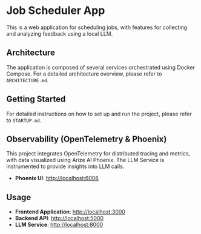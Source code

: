 # Job Scheduler App

This is a web application for scheduling jobs, with features for collecting and analyzing feedback using a local LLM.

## Architecture

The application is composed of several services orchestrated using Docker Compose. For a detailed architecture overview, please refer to `ARCHITECTURE.md`.

## Getting Started

For detailed instructions on how to set up and run the project, please refer to `STARTUP.md`.

## Observability (OpenTelemetry & Phoenix)

This project integrates OpenTelemetry for distributed tracing and metrics, with data visualized using Arize AI Phoenix. The LLM Service is instrumented to provide insights into LLM calls.

- **Phoenix UI**: [http://localhost:6006](http://localhost:6006)

## Usage

- **Frontend Application**: [http://localhost:3000](http://localhost:3000)
- **Backend API**: [http://localhost:5000](http://localhost:5000)
- **LLM Service**: [http://localhost:8000](http://localhost:8000)
